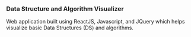 ### Data Structure and Algorithm Visualizer

Web application built using ReactJS, Javascript, and JQuery which helps visualize basic Data Structures (DS) and algorithms.

